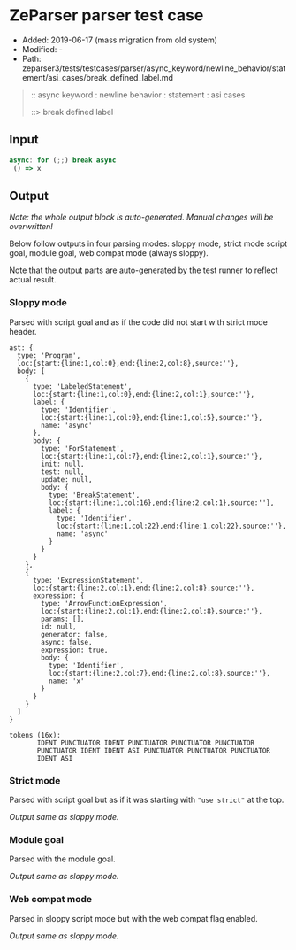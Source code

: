 # ZeParser parser test case

- Added: 2019-06-17 (mass migration from old system)
- Modified: -
- Path: zeparser3/tests/testcases/parser/async_keyword/newline_behavior/statement/asi_cases/break_defined_label.md

> :: async keyword : newline behavior : statement : asi cases
>
> ::> break defined label

## Input

`````js
async: for (;;) break async 
 () => x
`````

## Output

_Note: the whole output block is auto-generated. Manual changes will be overwritten!_

Below follow outputs in four parsing modes: sloppy mode, strict mode script goal, module goal, web compat mode (always sloppy).

Note that the output parts are auto-generated by the test runner to reflect actual result.

### Sloppy mode

Parsed with script goal and as if the code did not start with strict mode header.

`````
ast: {
  type: 'Program',
  loc:{start:{line:1,col:0},end:{line:2,col:8},source:''},
  body: [
    {
      type: 'LabeledStatement',
      loc:{start:{line:1,col:0},end:{line:2,col:1},source:''},
      label: {
        type: 'Identifier',
        loc:{start:{line:1,col:0},end:{line:1,col:5},source:''},
        name: 'async'
      },
      body: {
        type: 'ForStatement',
        loc:{start:{line:1,col:7},end:{line:2,col:1},source:''},
        init: null,
        test: null,
        update: null,
        body: {
          type: 'BreakStatement',
          loc:{start:{line:1,col:16},end:{line:2,col:1},source:''},
          label: {
            type: 'Identifier',
            loc:{start:{line:1,col:22},end:{line:1,col:22},source:''},
            name: 'async'
          }
        }
      }
    },
    {
      type: 'ExpressionStatement',
      loc:{start:{line:2,col:1},end:{line:2,col:8},source:''},
      expression: {
        type: 'ArrowFunctionExpression',
        loc:{start:{line:2,col:1},end:{line:2,col:8},source:''},
        params: [],
        id: null,
        generator: false,
        async: false,
        expression: true,
        body: {
          type: 'Identifier',
          loc:{start:{line:2,col:7},end:{line:2,col:8},source:''},
          name: 'x'
        }
      }
    }
  ]
}

tokens (16x):
       IDENT PUNCTUATOR IDENT PUNCTUATOR PUNCTUATOR PUNCTUATOR
       PUNCTUATOR IDENT IDENT ASI PUNCTUATOR PUNCTUATOR PUNCTUATOR
       IDENT ASI
`````

### Strict mode

Parsed with script goal but as if it was starting with `"use strict"` at the top.

_Output same as sloppy mode._

### Module goal

Parsed with the module goal.

_Output same as sloppy mode._

### Web compat mode

Parsed in sloppy script mode but with the web compat flag enabled.

_Output same as sloppy mode._
